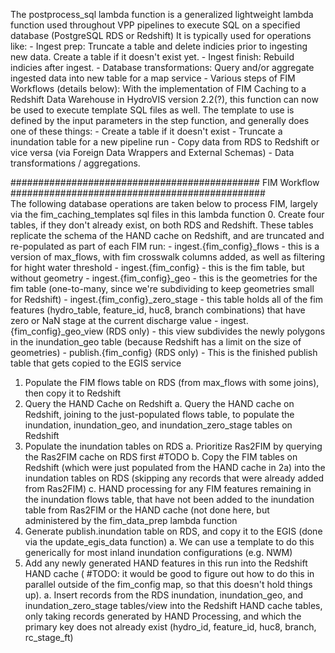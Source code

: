 The postprocess_sql lambda function is a generalized lightweight lambda function used throughout VPP pipelines to execute SQL on a specified database (PostgreSQL RDS or Redshift)
It is typically used for operations like:
    - Ingest prep: Truncate a table and delete indicies prior to ingesting new data. Create a table if it doesn't exist yet.
    - Ingest finish: Rebuild indicies after ingest.
    - Database transformations: Query and/or aggregate ingested data into new table for a map service
    - Various steps of FIM Workflows (details below): With the implementation of FIM Caching to a Redshift Data Warehouse in HydroVIS version 2.2(?), this function can now be used to execute template SQL files as well. The template to use is defined by the input parameters in the step function, and generally does one of these things:
        - Create a table if it doesn't exist
        - Truncate a inundation table for a new pipeline run
        - Copy data from RDS to Redshift or vice versa (via Foreign Data Wrappers and External Schemas)
        - Data transformations / aggregations.

############################################# FIM Workflow ##############################################  
The following database operations are taken below to process FIM, largely via the fim_caching_templates sql files in this lambda function
0. Create four tables, if they don't already exist, on both RDS and Redshift. These tables replicate the schema of the HAND cache on Redshift, and are truncated and re-populated as part of each FIM run:
    - ingest.{fim_config}_flows                 - this is a version of max_flows, with fim crosswalk columns added, as well as filtering for hight water threshold
    - ingest.{fim_config}                       - this is the fim table, but without geometry
    - ingest.{fim_config}_geo                   - this is the geometries for the fim table (one-to-many, since we're subdividing to keep geometries small for Redshift)
    - ingest.{fim_config}_zero_stage            - this table holds all of the fim features (hydro_table, feature_id, huc8, branch combinations) that have zero or NaN stage at the current discharge value
    - ingest.{fim_config}_geo_view (RDS only)   - this view subdivides the newly polygons in the inundation_geo table (because Redshift has a limit on the size of geometries)
    - publish.{fim_config} (RDS only)           - This is the finished publish table that gets copied to the EGIS service
1. Populate the FIM flows table on RDS (from max_flows with some joins), then copy it to Redshift
2. Query the HAND Cache on Redshift
    a. Query the HAND cache on Redshift, joining to the just-populated flows table, to populate the inundation, inundation_geo, and inundation_zero_stage tables on Redshift
3. Populate the inundation tables on RDS
    a. Prioritize Ras2FIM by querying the Ras2FIM cache on RDS first #TODO
    b. Copy the FIM tables on Redshift (which were just populated from the HAND cache in 2a) into the inundation tables on RDS (skipping any records that were already added from Ras2FIM)
    c. HAND processing for any FIM features remaining in the inundation flows table, that have not been added to the inundation table from Ras2FIM or the HAND cache (not done here, but administered by the fim_data_prep lambda function
4. Generate publish.inundation table on RDS, and copy it to the EGIS (done via the update_egis_data function)
    a. We can use a template to do this generically for most inland inundation configurations (e.g. NWM)
5. Add any newly generated HAND features in this run into the Redshift HAND cache ( #TODO: it would be good to figure out how to do this in parallel outside of the fim_config map, so that this doesn't hold things up).
    a. Insert records from the RDS inundation, inundation_geo, and inundation_zero_stage tables/view into the Redshift HAND cache tables, only taking records generated by HAND Processing, and which the primary key does not already exist (hydro_id, feature_id, huc8, branch, rc_stage_ft)
        